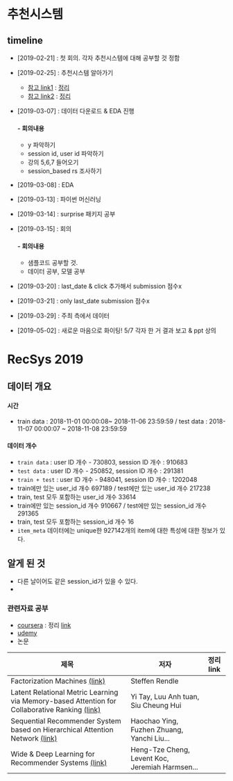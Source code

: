 # 추천시스템 

## timeline
- [2019-02-21] : 첫 회의. 각자 추천시스템에 대해 공부할 것 정함
- [2019-02-25] : 추천시스템 알아가기
  - [참고 link1](https://datascienceschool.net/view-notebook/fcd3550f11ac4537acec8d18136f2066/) : [정리](https://github.com/miniii222/BOAZ_adv_project/blob/master/recommender%20system/study/%EC%B6%94%EC%B2%9C%20%EC%8B%9C%EC%8A%A4%ED%85%9C%20%EC%95%8C%EC%95%84%EA%B0%80%EA%B8%B0.ipynb)
  - [참고 link2](https://www.fun-coding.org/recommend_basic1.html) : [정리](https://github.com/miniii222/BOAZ_adv_project/blob/master/recommender%20system/study/%EC%B6%94%EC%B2%9C%20%EC%8B%9C%EC%8A%A4%ED%85%9C%20%EC%95%8C%EC%95%84%EA%B0%80%EA%B8%B02.ipynb)
- [2019-03-07] : 데이터 다운로드 & EDA 진행
  #### - 회의내용
    - y 파악하기
    - session id, user id 파악하기
    - 강의 5,6,7 들어오기
    - session_based rs 조사하기
- [2019-03-08] : EDA
- [2019-03-13] : 파이썬 머신러닝 
- [2019-03-14] : surprise 패키지 공부
- [2019-03-15] : 회의
  #### - 회의내용
  - 샘플코드 공부할 것.
  - 데이터 공부, 모델 공부
- [2019-03-20] : last_date & click 추가해서 submission 점수x
- [2019-03-21] : only last_date submission 점수x
- [2019-03-29] : 주최 측에서 데이터 
 
- [2019-05-02] : 새로운 마음으로 화이팅! 5/7 각자 한 거 결과 보고 & ppt 상의


# RecSys 2019
## 데이터 개요
#### 시간
- train data : 2018-11-01 00:00:08~ 2018-11-06 23:59:59 / test data : 2018-11-07 00:00:07 ~ 2018-11-08 23:59:59
#### 데이터 개수
- `train data` : user ID 개수 - 730803, session ID 개수 : 910683
- `test data` : user ID 개수 - 250852, session ID 개수 : 291381
- `train + test` : user ID 개수 - 948041, session ID 개수 : 1202048
- train에만 있는 user_id 개수 697189 / test에만 있는 user_id 개수 217238
- train, test 모두 포함하는 user_id 개수 33614
- train에만 있는 session_id 개수 910667 / test에만 있는 session_id 개수 291365
- train, test 모두 포함하는 session_id 개수 16
- `item_meta` 데이터에는 unique한 927142개의 item에 대한 특성에 대한 정보가 있다.

## 알게 된 것
- 다른 날이어도 같은 session_id가 있을 수 있다.
- 

### 관련자료 공부
- [coursera](https://www.coursera.org/learn/machine-learning/lecture/uG59z/content-based-recommendations) : 정리 [link](https://github.com/miniii222/Coursera/tree/master/Machine_Learning_Andrew_Ng/Recommender%20System)
- [udemy](https://www.udemy.com/building-recommender-systems-with-machine-learning-and-ai/learn/v4/content)
- 논문

제목 | 저자 | 정리 link
----|----|----
Factorization Machines [(link)](https://www.csie.ntu.edu.tw/~b97053/paper/Rendle2010FM.pdf)|Steffen Rendle|
Latent Relational Metric Learning via Memory-based Attention for Collaborative Ranking [(link)](https://arxiv.org/pdf/1707.05176.pdf)|Yi Tay, Luu Anh tuan, Siu Cheung Hui|
Sequential Recommender System based on Hierarchical Attention Network [(link)](https://www.ijcai.org/proceedings/2018/0546.pdf)|Haochao Ying, Fuzhen Zhuang, Yanchi Liu...|
Wide & Deep Learning for Recommender Systems [(link)](https://arxiv.org/pdf/1606.07792.pdf)|Heng-Tze Cheng, Levent Koc, Jeremiah Harmsen...|


